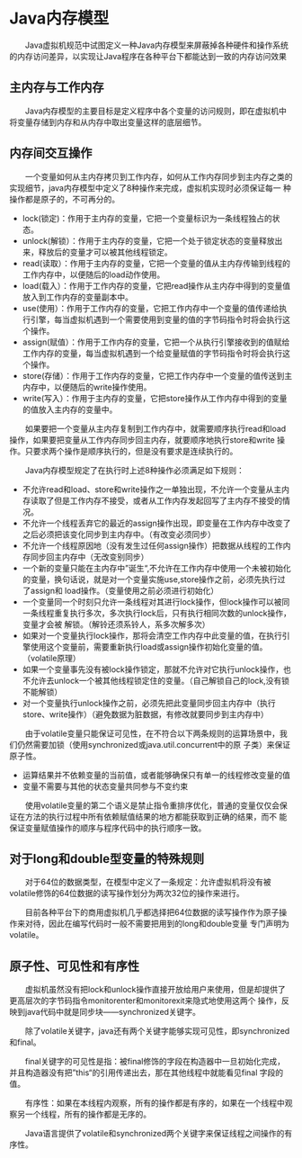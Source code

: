 # Java内存模型
&emsp;&emsp;Java虚拟机规范中试图定义一种Java内存模型来屏蔽掉各种硬件和操作系统的内存访问差异，以实现让Java程序在各种平台下都能达到一致的内存访问效果

## 主内存与工作内存
&emsp;&emsp;Java内存模型的主要目标是定义程序中各个变量的访问规则，即在虚拟机中将变量存储到内存和从内存中取出变量这样的底层细节。

## 内存间交互操作
&emsp;&emsp;一个变量如何从主内存拷贝到工作内存，如何从工作内存同步到主内存之类的实现细节，java内存模型中定义了8种操作来完成，虚拟机实现时必须保证每一
种操作都是原子的，不可再分的。
- lock(锁定)：作用于主内存的变量，它把一个变量标识为一条线程独占的状态。
- unlock(解锁）：作用于主内存的变量，它把一个处于锁定状态的变量释放出来，释放后的变量才可以被其他线程锁定。
- read(读取）：作用于主内存的变量，它把一个变量的值从主内存传输到线程的工作内存中，以便随后的load动作使用。
- load(载入）：作用于工作内存的变量，它把read操作从主内存中得到的变量值放入到工作内存的变量副本中。
- use(使用）：作用于工作内存的变量，它把工作内存中一个变量的值传递给执行引擎，每当虚拟机遇到一个需要使用到变量的值的字节码指令时将会执行这个操作。
- assign(赋值）：作用于工作内存的变量，它把一个从执行引擎接收到的值赋给工作内存的变量，每当虚拟机遇到一个给变量赋值的字节码指令时将会执行这个操作。
- store(存储）：作用于工作内存的变量，它把工作内存中一个变量的值传送到主内存中，以便随后的write操作使用。
- write(写入）：作用于主内存的变量，它把store操作从工作内存中得到的变量的值放入主内存的变量中。

&emsp;&emsp;如果要把一个变量从主内存复制到工作内存中，就需要顺序执行read和load操作，如果要把变量从工作内存同步回主内存，就要顺序地执行store和write
操作。只要求两个操作是顺序执行的，但是没有要求是连续执行的。

&emsp;&emsp;Java内存模型规定了在执行时上述8种操作必须满足如下规则：
- 不允许read和load、store和write操作之一单独出现，不允许一个变量从主内存读取了但是工作内存不接受，或者从工作内存发起回写了主内存不接受的情况。
- 不允许一个线程丢弃它的最近的assign操作出现，即变量在工作内存中改变了之后必须把该变化同步到主内存中。（有改变必须同步）
- 不允许一个线程原因地（没有发生过任何assign操作）把数据从线程的工作内存同步回主内存中（无改变别同步）
- 一个新的变量只能在主内存中”诞生“,不允许在工作内存中使用一个未被初始化的变量，换句话说，就是对一个变量实施use,store操作之前，必须先执行过了assign和
load操作。（变量使用之前必须进行初始化）
- 一个变量同一个时刻只允许一条线程对其进行lock操作，但lock操作可以被同一条线程重复执行多次，多次执行lock后，只有执行相同次数的unlock操作，变量才会被
解锁。（解铃还须系铃人，系多次解多次）
- 如果对一个变量执行lock操作，那将会清空工作内存中此变量的值，在执行引擎使用这个变量前，需要重新执行load或assign操作初始化变量的值。（volatile原理）
- 如果一个变量事先没有被lock操作锁定，那就不允许对它执行unlock操作，也不允许去unlock一个被其他线程锁定住的变量。（自己解锁自己的lock,没有锁不能解锁）
- 对一个变量执行unlock操作之前，必须先把此变量同步回主内存中（执行store、write操作）（避免数据为脏数据，有修改就要同步到主内存中）

&emsp;&emsp;由于volatile变量只能保证可见性，在不符合以下两条规则的运算场景中，我们仍然需要加锁（使用synchronized或java.util.concurrent中的原
子类）来保证原子性。
- 运算结果并不依赖变量的当前值，或者能够确保只有单一的线程修改变量的值
- 变量不需要与其他的状态变量共同参与不变约束

&emsp;&emsp;使用volatile变量的第二个语义是禁止指令重排序优化，普通的变量仅仅会保证在方法的执行过程中所有依赖赋值结果的地方都能获取到正确的结果，而不
能保证变量赋值操作的顺序与程序代码中的执行顺序一致。

## 对于long和double型变量的特殊规则
&emsp;&emsp;对于64位的数据类型，在模型中定义了一条规定：允许虚拟机将没有被volatile修饰的64位数据的读写操作划分为两次32位的操作来进行。

&emsp;&emsp;目前各种平台下的商用虚拟机几乎都选择把64位数据的读写操作作为原子操作来对待，因此在编写代码时一般不需要把用到的long和double变量
专门声明为volatile。

## 原子性、可见性和有序性
&emsp;&emsp;虚拟机虽然没有把lock和unlock操作直接开放给用户来使用，但是却提供了更高层次的字节码指令monitorenter和monitorexit来隐式地使用这两个
操作，反映到java代码中就是同步块——synchronized关键字。

&emsp;&emsp;除了volatile关键字，java还有两个关键字能够实现可见性，即synchronized和final。

&emsp;&emsp;final关键字的可见性是指：被final修饰的字段在构造器中一旦初始化完成，并且构造器没有把”this“的引用传递出去，那在其他线程中就能看见final
字段的值。

&emsp;&emsp;有序性：如果在本线程内观察，所有的操作都是有序的，如果在一个线程中观察另一个线程，所有的操作都是无序的。

&emsp;&emsp;Java语言提供了volatile和synchronized两个关键字来保证线程之间操作的有序性。

